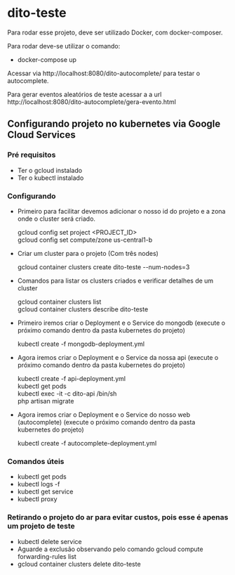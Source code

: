 # dito-teste

Para rodar esse projeto, deve ser utilizado Docker, com docker-composer.

Para rodar deve-se utilizar o comando:
  - docker-compose up

Acessar via http://localhost:8080/dito-autocomplete/ para testar o autocomplete.

Para gerar eventos aleatórios de teste acessar a a url http://localhost:8080/dito-autocomplete/gera-evento.html

## Configurando projeto no kubernetes via Google Cloud Services

### Pré requisitos

  - Ter o gcloud instalado
  - Ter o kubectl instalado

### Configurando

  - Primeiro para facilitar devemos adicionar o nosso id do projeto e a zona onde o cluster será criado.

    gcloud config set project <PROJECT_ID>  
    gcloud config set compute/zone us-central1-b

  - Criar um cluster para o projeto (Com três nodes)

    gcloud container clusters create dito-teste --num-nodes=3

  - Comandos para listar os clusters criados e verificar detalhes de um cluster

    gcloud container clusters list  
    gcloud container clusters describe dito-teste

  - Primeiro iremos criar o Deployment e o Service do mongodb (execute o próximo comando dentro da pasta kubernetes do projeto)

    kubectl create -f mongodb-deployment.yml

  - Agora iremos criar o Deployment e o Service da nossa api (execute o próximo comando dentro da pasta kubernetes do projeto)

    kubectl create -f api-deployment.yml  
    kubectl get pods  
    kubectl exec -it <POD-NAME> -c dito-api /bin/sh  
    php artisan migrate

  - Agora iremos criar o Deployment e o Service do nosso web (autocomplete) (execute o próximo comando dentro da pasta kubernetes do projeto)

    kubectl create -f autocomplete-deployment.yml

### Comandos úteis

  - kubectl get pods
  - kubectl logs -f <POD-NAME>
  - kubectl get service <SERVICE-NAME>
  - kubectl proxy

### Retirando o projeto do ar para evitar custos, pois esse é apenas um projeto de teste

  - kubectl delete service <SERVICE-NAME>
  - Aguarde a exclusão observando pelo comando gcloud compute forwarding-rules list
  - gcloud container clusters delete dito-teste
